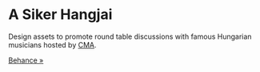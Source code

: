 # A Siker Hangjai
Design assets to promote round table discussions with famous Hungarian musicians hosted by [CMA](https://www.facebook.com/art.corvinus).

[Behance »](https://www.behance.net/gallery/106268851/Event-series-branding)  